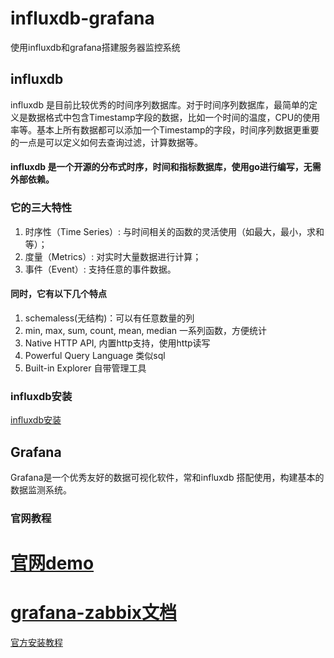# influxdb-grafana
使用influxdb和grafana搭建服务器监控系统

## influxdb
 influxdb 是目前比较优秀的时间序列数据库。对于时间序列数据库，最简单的定义是数据格式中包含Timestamp字段的数据，比如一个时间的温度，CPU的使用率等。基本上所有数据都可以添加一个Timestamp的字段，时间序列数据更重要的一点是可以定义如何去查询过滤，计算数据等。
#### influxdb 是一个开源的分布式时序，时间和指标数据库，使用go进行编写，无需外部依赖。
### 它的三大特性
1. 时序性（Time Series）: 与时间相关的函数的灵活使用（如最大，最小，求和等）；
2. 度量（Metrics）: 对实时大量数据进行计算；
3. 事件（Event）: 支持任意的事件数据。
#### 同时，它有以下几个特点
1. schemaless(无结构)：可以有任意数量的列
2. min, max, sum, count, mean, median 一系列函数，方便统计
3. Native HTTP API, 内置http支持，使用http读写
4. Powerful Query Language 类似sql
5. Built-in Explorer 自带管理工具
### influxdb安装
[influxdb安装](https://www.jianshu.com/p/d2935e99006e)


## Grafana
Grafana是一个优秀友好的数据可视化软件，常和influxdb 搭配使用，构建基本的数据监测系统。

### 官网教程
[官网demo](https://play.grafana.org/d/000000012/grafana-play-home?orgId=1)
============
[grafana-zabbix文档](http://docs.grafana-zabbix.org/)
=============
[官方安装教程](http://docs.grafana.org/installation/rpm/)
